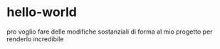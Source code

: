 # hello-world
pro
voglio fare delle modifiche  sostanziali di forma al mio progetto per renderlo incredibile
